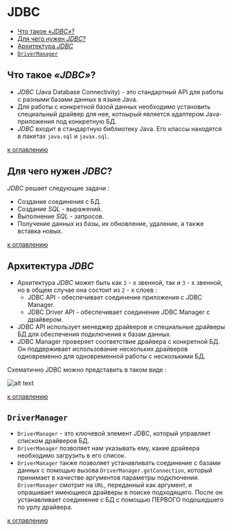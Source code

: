 # JDBC
+ [Что такое _«JDBC»_?](#Что-такое-JDBC)
+ [Для чего нужен _JDBC_?](#Для-чего-нужен-JDBC)
+ [Архитектура _JDBC_](#Архитектура-JDBC)
+ [`DriverManager`](#DriverManager)

## Что такое _«JDBC»_?
+ _JDBC_ (Java Database Connectivity) - это стандартный API для работы с разными базами данных в языке Java.
+ Для работы с конкретной базой данных необходимо установить специальный драйвер для нее, котоырый является адаптером Java-приложения под конкретную БД.
+ _JDBC_ входит в стандартную библиотеку Java. Его классы находятся в пакетах `java.sql` и `javax.sql`.

[к оглавлению](#JDBC)

## Для чего нужен _JDBC_?
_JDBC_ решает следующие задачи :
+ Создание соединения с БД.
+ Создание _SQL_ - выражений.
+ Выполнение _SQL_ - запросов.
+ Получение данных из базы, их обновление, удаление, а также вставка новых.

[к оглавлению](#JDBC)

## Архитектура _JDBC_
+ Архитектура _JDBC_ может быть как `2` - х звенной, так и `3` - х звенной, но в общем случае она состоит из `2` - х слоев :
    + JDBC API - обеспечивает соединение приложения с JDBC Manager.
    + JDBC Driver API - обеспечивает соединение JDBC Manager с драйвером.
+ JDBC API использует менеджер драйверов и специальные драйверы БД для обеспечения подключения к базам данных.
+ JDBC Manager проверяет соответствие драйвера с конкретной БД. Он поддерживает использование нескольких драйверов одновременно для одновременной работы с несколькими БД.

Схематично JDBC можно представить в таком виде :

![alt text](https://pro-java.ru/wp-content/uploads/2015/03/JDBC-Architecture.gif)

[к оглавлению](#JDBC)

## `DriverManager`
+ `DriverManager` - это ключевой элемент JDBC, который управляет списком драйверов БД. 
+ `DriverManager` позволяет нам указывать ему, какие драйвера необходимо загрузить в его список.
+ `DriverManager` также позволяет устанавливать соединение с базами данных с помощью вызова `DriverManager.getConnection`, который принимает в качестве аргументов параметры подключения. `DriverManager` смотрит на `URL`, переданный как аргумент, и опрашивает имеющиеся драйверы в поиске подходящего. После он устанавливает соединение с БД с помощью ПЕРВОГО подошедшего по урлу драйвера.

[к оглавлению](#JDBC)

